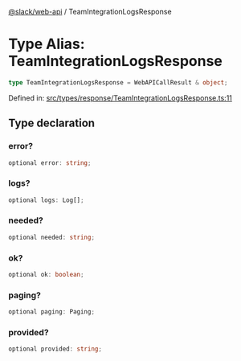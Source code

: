 [@slack/web-api](../index.md) / TeamIntegrationLogsResponse

# Type Alias: TeamIntegrationLogsResponse

```ts
type TeamIntegrationLogsResponse = WebAPICallResult & object;
```

Defined in: [src/types/response/TeamIntegrationLogsResponse.ts:11](https://github.com/slackapi/node-slack-sdk/blob/main/packages/web-api/src/types/response/TeamIntegrationLogsResponse.ts#L11)

## Type declaration

### error?

```ts
optional error: string;
```

### logs?

```ts
optional logs: Log[];
```

### needed?

```ts
optional needed: string;
```

### ok?

```ts
optional ok: boolean;
```

### paging?

```ts
optional paging: Paging;
```

### provided?

```ts
optional provided: string;
```

